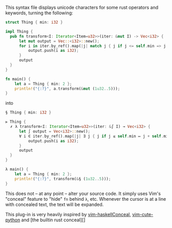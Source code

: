 This syntax file displays unicode characters for some rust operators and
keywords, turning the following:

```rust
struct Thing { min: i32 }

impl Thing {
  pub fn transform<I: Iterator<Item=u32>>(iter: &mut I) -> Vec<i32> {
      let mut output = Vec::<i32>::new();
      for i in iter.by_ref().map(|j| match j { j if j <= self.min => j + self.min, j => j }) {
          output.push(i as i32);
      }
      output
  }
}

fn main() {
    let a = Thing { min: 2 };
    println!("{:?}", a.transform(&mut (1u32..5)));
}
```

into

```rust
§ Thing { min: i32 }

⫸ Thing {
  ⸙ λ transform<I: Iterator<Item=u32>>(iter: &∫ I) → Vec<i32> {
      let ∫ output = Vec<i32>::new();
      ∀ i ∈ iter.by_ref().map(|j| ∃ j { j if j ≤ self.min ↦ j + self.min, j ↦ j }) {
          output.push(i as i32);
      }
      output
  }
}

λ main() {
    let a = Thing { min: 2 };
    println!("{:?}", transform(&§ (1u32..5)));
}
```

This does not – at any point – alter your source code. It simply uses Vim's
"conceal" feature to "hide" `fn` behind `λ`, etc. Whenever the cursor is at a
line with concealed text, the text will be expanded.

This plug-in is very heavily inspired by [vim-haskellConceal][],
[vim-cute-python][] and [the builtin rust conceal][]

[vim-haskellConceal]: https://github.com/Twinside/vim-haskellConceal
[vim-cute-python]: https://github.com/yawaramin/vim-cute-python
[the biltin rust conceal]: https://github.com/rust-lang/rust.vim/blob/master/after/syntax/rust.vim
